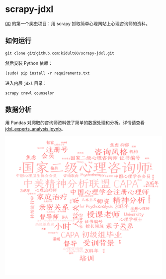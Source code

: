 # scrapy-jdxl
[00](http://uegeek.com) 的第一个爬虫项目：用 scrapy 抓取简单心理网站上心理咨询师的资料。

## 如何运行

```
git clone git@github.com:kidult00/scrapy-jdxl.git
```
然后安装 Python 依赖：

```
(sudo) pip install -r requirements.txt
```

进入内层 ``jdxl`` 目录：

```
scrapy crawl counselor
```

## 数据分析

用 Pandas 对爬取的咨询师资料做了简单的数据处理和分析。详情请查看 [jdxl\_experts\_analysis.ipynb](https://github.com/kidult00/scrapy-jdxl/blob/master/jdxl/output/jdxl_experts_analysis.ipynb)。

![wordcloud.png](https://github.com/kidult00/scrapy-jdxl/blob/master/jdxl/output/wordcloud.png)